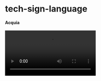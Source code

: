 tech-sign-language
==================

<h4>Acquia</h4>
<video id="acquia" src="https://s3-eu-west-1.amazonaws.com/modernfidelity-studios-media/videos/tech-sign/acquia.MOV" controls></video>
